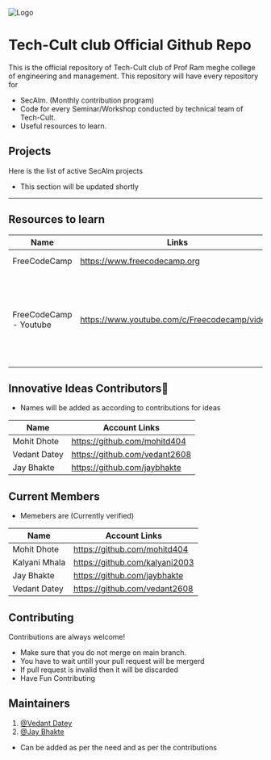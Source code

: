 
![Logo](https://avatars.githubusercontent.com/u/116372777?s=400&u=6cce41ecce9c5882ef36e1c90ba2c78b93c74ba4&v=4)


# Tech-Cult club Official Github Repo
This is the official repository of Tech-Cult club of Prof Ram meghe college of engineering and management. This repository will have every repository for 
- SecAlm. (Monthly contribution program)
- Code for every Seminar/Workshop conducted by technical team of Tech-Cult.
- Useful resources to learn. 

## Projects
Here is the list of active SecAlm projects
- This section will be updated shortly
---------------------------------------------
 
## Resources to learn
| Name  | Links |Domain |
| ------------- | ------------- |------------- |
|FreeCodeCamp | https://www.freecodecamp.org  |Best for Web Development|
| FreeCodeCamp - Youtube  |   https://www.youtube.com/c/Freecodecamp/videos |Web Development, Data Science, Cyber security, Game Development, Programming langugaes|

## Innovative Ideas Contributors💖
- Names will be added as according to contributions for ideas

| Name  | Account Links |
| ------------- | ------------- |
|Mohit Dhote   | https://github.com/mohitd404  |
|Vedant Datey |https://github.com/vedant2608|
| Jay Bhakte  |   https://github.com/jaybhakte |

## Current Members

- Memebers are (Currently verified)

| Name  | Account Links |
| ------------- | ------------- |
|Mohit Dhote    | https://github.com/mohitd404  |
| Kalyani Mhala | https://github.com/kalyani2003|
| Jay Bhakte    | https://github.com/jaybhakte  |
|Vedant Datey |https://github.com/vedant2608|


## Contributing

Contributions are always welcome!

- Make sure that you do not merge on main branch.
- You have to wait untill your pull request will be mergerd
- If pull request is invalid then it will be discarded
- Have Fun Contributing 


## Maintainers
1.  [@Vedant Datey](https://github.com/vedant2608)
2. [@Jay Bhakte](https://github.com/jaybhakte)
 - Can be added as per the need and as per the contributions

